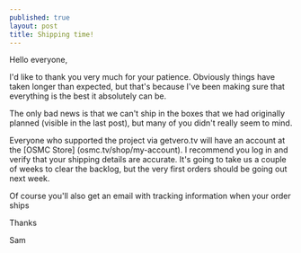 ```yaml
---
published: true
layout: post
title: Shipping time!
---
```

Hello everyone,

I'd like to thank you very much for your patience. Obviously things have taken longer than expected, but that's because I've been making sure that everything is the best it absolutely can be.

The only bad news is that we can't ship in the boxes that we had originally planned (visible in the last post), but many of you didn't really seem to mind.

Everyone who supported the project via getvero.tv will have an account at the [OSMC Store] (osmc.tv/shop/my-account). I recommend you log in and verify that your shipping details are accurate. It's going to take us a couple of weeks to clear the backlog, but the very first orders should be going out next week. 

Of course you'll also get an email with tracking information when your order ships

Thanks

Sam
